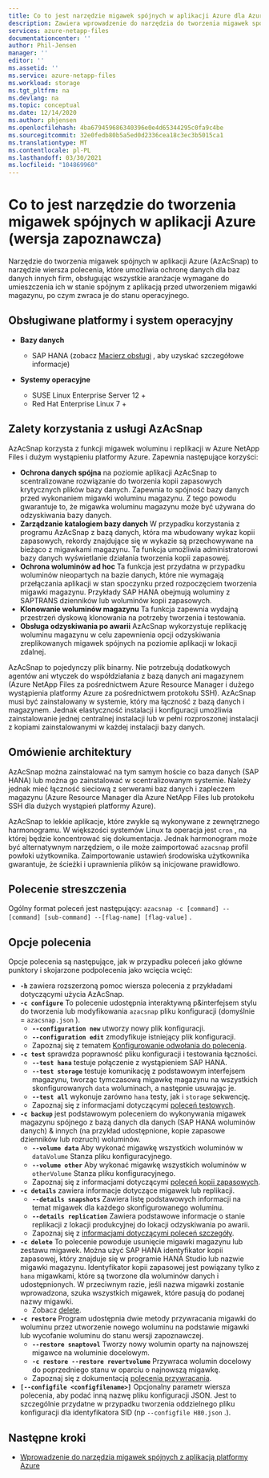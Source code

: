 ```yaml
---
title: Co to jest narzędzie migawek spójnych w aplikacji Azure dla Azure NetApp Files | Microsoft Docs
description: Zawiera wprowadzenie do narzędzia do tworzenia migawek spójnych w aplikacji Azure, których można używać z Azure NetApp Files.
services: azure-netapp-files
documentationcenter: ''
author: Phil-Jensen
manager: ''
editor: ''
ms.assetid: ''
ms.service: azure-netapp-files
ms.workload: storage
ms.tgt_pltfrm: na
ms.devlang: na
ms.topic: conceptual
ms.date: 12/14/2020
ms.author: phjensen
ms.openlocfilehash: 4ba679459686340396e0e4d65344295c0fa9c4be
ms.sourcegitcommit: 32e0fedb80b5a5ed0d2336cea18c3ec3b5015ca1
ms.translationtype: MT
ms.contentlocale: pl-PL
ms.lasthandoff: 03/30/2021
ms.locfileid: "104869960"
---
```

# <a name="what-is-azure-application-consistent-snapshot-tool-preview"></a>Co to jest narzędzie do tworzenia migawek spójnych w aplikacji Azure (wersja zapoznawcza)

Narzędzie do tworzenia migawek spójnych w aplikacji Azure (AzAcSnap) to narzędzie wiersza polecenia, które umożliwia ochronę danych dla baz danych innych firm, obsługując wszystkie aranżacje wymagane do umieszczenia ich w stanie spójnym z aplikacją przed utworzeniem migawki magazynu, po czym zwraca je do stanu operacyjnego.

## <a name="supported-platforms-and-os"></a>Obsługiwane platformy i system operacyjny

- **Bazy danych**
  - SAP HANA (zobacz [Macierz obsługi](azacsnap-get-started.md#snapshot-support-matrix-from-sap) , aby uzyskać szczegółowe informacje)

- **Systemy operacyjne**
  - SUSE Linux Enterprise Server 12 +
  - Red Hat Enterprise Linux 7 +

## <a name="benefits-of-using-azacsnap"></a>Zalety korzystania z usługi AzAcSnap

AzAcSnap korzysta z funkcji migawek woluminu i replikacji w Azure NetApp Files i dużym wystąpieniu platformy Azure.  Zapewnia następujące korzyści:

- **Ochrona danych spójna** na poziomie aplikacji AzAcSnap to scentralizowane rozwiązanie do tworzenia kopii zapasowych krytycznych plików bazy danych. Zapewnia to spójność bazy danych przed wykonaniem migawki woluminu magazynu. Z tego powodu gwarantuje to, że migawka woluminu magazynu może być używana do odzyskiwania bazy danych.
- **Zarządzanie katalogiem bazy danych** W przypadku korzystania z programu AzAcSnap z bazą danych, która ma wbudowany wykaz kopii zapasowych, rekordy znajdujące się w wykazie są przechowywane na bieżąco z migawkami magazynu.  Ta funkcja umożliwia administratorowi bazy danych wyświetlanie działania tworzenia kopii zapasowej.
- **Ochrona woluminów ad hoc** Ta funkcja jest przydatna w przypadku woluminów nieopartych na bazie danych, które nie wymagają przełączania aplikacji w stan spoczynku przed rozpoczęciem tworzenia migawki magazynu.  Przykłady SAP HANA obejmują woluminy z SAPTRANS dzienników lub woluminów kopii zapasowych.
- **Klonowanie woluminów magazynu** Ta funkcja zapewnia wydajną przestrzeń dyskową klonowania na potrzeby tworzenia i testowania.
- **Obsługa odzyskiwania po awarii** AzAcSnap wykorzystuje replikację woluminu magazynu w celu zapewnienia opcji odzyskiwania zreplikowanych migawek spójnych na poziomie aplikacji w lokacji zdalnej.

AzAcSnap to pojedynczy plik binarny.  Nie potrzebują dodatkowych agentów ani wtyczek do współdziałania z bazą danych ani magazynem (Azure NetApp Files za pośrednictwem Azure Resource Manager i dużego wystąpienia platformy Azure za pośrednictwem protokołu SSH).  AzAcSnap musi być zainstalowany w systemie, który ma łączność z bazą danych i magazynem.  Jednak elastyczność instalacji i konfiguracji umożliwia zainstalowanie jednej centralnej instalacji lub w pełni rozproszonej instalacji z kopiami zainstalowanymi w każdej instalacji bazy danych.

## <a name="architecture-overview"></a>Omówienie architektury

AzAcSnap można zainstalować na tym samym hoście co baza danych (SAP HANA) lub można go zainstalować w scentralizowanym systemie.  Należy jednak mieć łączność sieciową z serwerami baz danych i zapleczem magazynu (Azure Resource Manager dla Azure NetApp Files lub protokołu SSH dla dużych wystąpień platformy Azure).

AzAcSnap to lekkie aplikacje, które zwykle są wykonywane z zewnętrznego harmonogramu.  W większości systemów Linux ta operacja jest `cron` , na której będzie koncentrować się dokumentacja.  Jednak harmonogram może być alternatywnym narzędziem, o ile może zaimportować `azacsnap` profil powłoki użytkownika.  Zaimportowanie ustawień środowiska użytkownika gwarantuje, że ścieżki i uprawnienia plików są inicjowane prawidłowo.

## <a name="command-synopsis"></a>Polecenie streszczenia

Ogólny format poleceń jest następujący: `azacsnap -c [command] --[command] [sub-command] --[flag-name] [flag-value]` .

## <a name="command-options"></a>Opcje polecenia

Opcje polecenia są następujące, jak w przypadku poleceń jako główne punktory i skojarzone podpolecenia jako wcięcia wcięć:

- **`-h`** zawiera rozszerzoną pomoc wiersza polecenia z przykładami dotyczącymi użycia AzAcSnap.
- **`-c configure`** To polecenie udostępnia interaktywną p&interfejsem stylu do tworzenia lub modyfikowania `azacsnap` pliku konfiguracji (domyślnie = `azacsnap.json` ).
  - **`--configuration new`** utworzy nowy plik konfiguracji.
  - **`--configuration edit`** zmodyfikuje istniejący plik konfiguracji.
  - Zapoznaj się z tematem [Konfigurowanie odwołania do polecenia](azacsnap-cmd-ref-configure.md).
- **`-c test`** sprawdza poprawność pliku konfiguracji i testowania łączności.
  - **`--test hana`**  testuje połączenie z wystąpieniem SAP HANA.
  - **`--test storage`** testuje komunikację z podstawowym interfejsem magazynu, tworząc tymczasową migawkę magazynu na wszystkich skonfigurowanych `data` woluminach, a następnie usuwając je.
  - **`--test all`** wykonuje zarówno `hana` testy, jak i `storage` sekwencję.
  - Zapoznaj się z informacjami dotyczącymi [poleceń testowych](azacsnap-cmd-ref-test.md).
- **`-c backup`** jest podstawowym poleceniem do wykonywania migawek magazynu spójnego z bazą danych dla danych (SAP HANA woluminów danych) & innych (na przykład udostępnione, kopie zapasowe dzienników lub rozruch) woluminów.
  - **`--volume data`** Aby wykonać migawkę wszystkich woluminów w `dataVolume` Stanza pliku konfiguracyjnego.
  - **`--volume other`** Aby wykonać migawkę wszystkich woluminów w `otherVolume` Stanza pliku konfiguracyjnego.
  - Zapoznaj się z informacjami dotyczącymi [poleceń kopii zapasowych](azacsnap-cmd-ref-backup.md).
- **`-c details`** zawiera informacje dotyczące migawek lub replikacji.
  - **`--details snapshots`** Zawiera listę podstawowych informacji na temat migawek dla każdego skonfigurowanego woluminu.
  - **`--details replication`** Zawiera podstawowe informacje o stanie replikacji z lokacji produkcyjnej do lokacji odzyskiwania po awarii.
  - Zapoznaj się z [informacjami dotyczącymi poleceń szczegóły](azacsnap-cmd-ref-details.md).
- **`-c delete`** To polecenie powoduje usunięcie migawki magazynu lub zestawu migawek. Można użyć SAP HANA identyfikator kopii zapasowej, który znajduje się w programie HANA Studio lub nazwie migawki magazynu. Identyfikator kopii zapasowej jest powiązany tylko z `hana` migawkami, które są tworzone dla woluminów danych i udostępnionych. W przeciwnym razie, jeśli nazwa migawki zostanie wprowadzona, szuka wszystkich migawek, które pasują do podanej nazwy migawki.
  - Zobacz [delete](azacsnap-cmd-ref-delete.md).
- **`-c restore`** Program udostępnia dwie metody przywracania migawki do woluminu przez utworzenie nowego woluminu na podstawie migawki lub wycofanie woluminu do stanu wersji zapoznawczej.
  - **`--restore snaptovol`** Tworzy nowy wolumin oparty na najnowszej migawce na woluminie docelowym.
  - **`-c restore --restore revertvolume`** Przywraca wolumin docelowy do poprzedniego stanu w oparciu o najnowszą migawkę.
  - Zapoznaj się z dokumentacją [polecenia przywracania](azacsnap-cmd-ref-restore.md).
- **`[--configfile <configfilename>]`** Opcjonalny parametr wiersza polecenia, aby podać inną nazwę pliku konfiguracji JSON.  Jest to szczególnie przydatne w przypadku tworzenia oddzielnego pliku konfiguracji dla identyfikatora SID (np `--configfile H80.json` .).

## <a name="next-steps"></a>Następne kroki

- [Wprowadzenie do narzędzia migawek spójnych z aplikacją platformy Azure](azacsnap-get-started.md)
